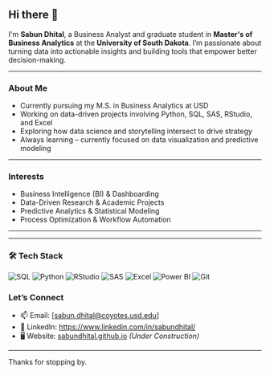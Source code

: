 ## Hi there 👋

I'm **Sabun Dhital**, a Business Analyst and graduate student in **Master's of Business Analytics** at the **University of South Dakota**. I’m passionate about turning data into actionable insights and building tools that empower better decision-making.

---

###  About Me
- Currently pursuing my M.S. in Business Analytics at USD  
- Working on data-driven projects involving Python, SQL, SAS, RStudio, and Excel
- Exploring how data science and storytelling intersect to drive strategy  
- Always learning – currently focused on data visualization and predictive modeling

---

###  Interests
- Business Intelligence (BI) & Dashboarding  
- Data-Driven Research & Academic Projects  
- Predictive Analytics & Statistical Modeling  
- Process Optimization & Workflow Automation  

---
---

### 🛠️ Tech Stack

<p align="left">
  <img src="https://img.shields.io/badge/SQL-005C84?style=for-the-badge&logo=postgresql&logoColor=white" alt="SQL" />
  <img src="https://img.shields.io/badge/Python-3776AB?style=for-the-badge&logo=python&logoColor=white" alt="Python" />
  <img src="https://img.shields.io/badge/RStudio-75AADB?style=for-the-badge&logo=rstudio&logoColor=white" alt="RStudio" />
  <img src="https://img.shields.io/badge/SAS-005DAA?style=for-the-badge&logo=sas&logoColor=white" alt="SAS" />
  <img src="https://img.shields.io/badge/Excel-217346?style=for-the-badge&logo=microsoft-excel&logoColor=white" alt="Excel" />
  <img src="https://img.shields.io/badge/Power%20BI-F2C811?style=for-the-badge&logo=powerbi&logoColor=black" alt="Power BI" />
  <img src="https://img.shields.io/badge/Git-F05032?style=for-the-badge&logo=git&logoColor=white" alt="Git" />
</p>



### Let’s Connect
- 📫 Email: [sabun.dhital@coyotes.usd.edu]  
- 💼 LinkedIn: https://www.linkedin.com/in/sabundhital/ 
- 🖥️ Website: [sabundhital.github.io](https://sabundhital.github.io) *(Under Construction)*  

---
Thanks for stopping by.

